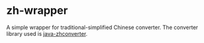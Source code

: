 zh-wrapper
==========

A simple wrapper for traditional-simplified Chinese converter. The converter library used is [java-zhconverter](http://code.google.com/p/java-zhconverter/).